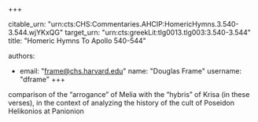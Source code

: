 +++


citable_urn: "urn:cts:CHS:Commentaries.AHCIP:HomericHymns.3.540-3.544.wjYKxQG"
target_urn: "urn:cts:greekLit:tlg0013.tlg003:3.540-3.544"
title: "Homeric Hymns To Apollo 540-544"

authors:
- email: "frame@chs.harvard.edu"
  name: "Douglas Frame"
  username: "dframe"
+++

<p>comparison of the “arrogance” of Melia with the “hybris” of Krisa (in these verses), in the context of analyzing the history of the cult of Poseidon Helikonios at Panionion</p>